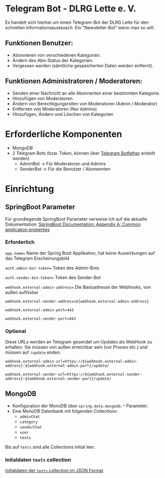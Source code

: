 # Telegram Bot - DLRG Lette e. V.
Es handelt sich hierbei um einen Telegram-Bot der DLRG Lette 
für den schnellen Informationsaustausch. Ein "Newsletter-Bot" wenn man so will.

## Funktionen Benutzer:
- Abonnieren von verschiedenen Kategorien.
- Ändern des Abo-Status der Kategorien.
- Vergessen werden (sämtliche gespeicherten Daten werden entfernt).

## Funktionen Administratoren / Moderatoren:
- Senden einer Nachricht an alle Abonnenten einer bestimmten Kategorie.
- Hinzufügen von Moderatoren.
- Ändern von Berechtigungsrollen von Moderatoren (Admin / Moderator)
- Entfernen von Moderatoren (Nur Admins)
- Hinzufügen, Ändern und Löschen von Kategorien


# Erforderliche Komponenten
- MongoDB
- 2 Telegram Bots (bzw. Token, können über [Telegram Botfather](https://telegram.me/botfather) erstellt werden)
    - AdminBot -> Für Moderatoren und Admins
    - SenderBot -> Für die Benutzer / Abonennten
    
# Einrichtung
## SpringBoot Parameter
 Für grundlegende SpringBoot Parameter verweise ich auf die aktuelle
 Dokumentation: [SpringBoot Documentation: Appendix A: Common application
           properties](https://docs.spring.io/spring-boot/docs/current/reference/html/common-application-properties.html)

### Erforderlich

`app.name=` Name der Spring Boot Applikation, hat keine Auswirkungen auf
das Telegram Erscheinungsbild

`auth.admin-bot-token=` Token des Admin-Bots

`auth.sender-bot-token=` Token des Sender-Bot

`webhook.external-admin-address=` Die Basisadresse der Webhooks, von
außen auflösbar

`webhook.external-sender-address=${webhook.external-admin-address}`

`webhook.external-admin-port=443`

`webhook.external-sender-port=443`

### Optional
Diese URLs werden an Telegram gesendet um Updates als WebHook zu
erhalten. Sie müssen von außen erreichbar sein (vor Proxies etc.) und
müssen auf `/update` enden.

`webhook.external-admin-url=https://${webhook.external-admin-address}:${webhook.external-admin-port}/update/`

`webhook.external-sender-url=https://${webhook.external-sender-address}:${webhook.external-sender-port}/update/`

## MongoDB
- Konfiguration der MonoDB über `spring.data.mongodb.*` Parameter.
- Eine MonoDB Datenbank mit folgenden Collections:
    - `adminChat`
    - `category`
    - `senderChat`
    - `user`
    - `texts`

Bis auf `texts` sind alle Collections initial leer.
### Initaldaten `texts` collection
[Initialdaten der `texts` collection im JSON Format](texts.collection.initial.json)